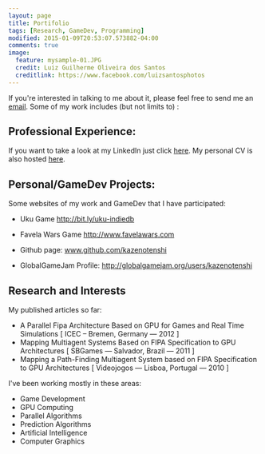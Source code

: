 ```yaml
---
layout: page
title: Portifolio
tags: [Research, GameDev, Programming]
modified: 2015-01-09T20:53:07.573882-04:00
comments: true
image:
  feature: mysample-01.JPG
  credit: Luiz Guilherme Oliveira dos Santos
  creditlink: https://www.facebook.com/luizsantosphotos
---
```


If you're interested in talking to me about it, please feel free to send me an <a href="mailto:luiz@kaze.io">email</a>. Some of my work includes (but not limits to) :


## Professional Experience:

If you want to take a look at my LinkedIn just click <a href="http://br.linkedin.com/in/luizgosantos/en"> here</a>. My personal CV is also hosted <a href="http://bit.ly/CVLuizSantos16"> here</a>.

## Personal/GameDev Projects:

Some websites of my work and GameDev that I have participated:

* Uku Game <a href="http://www.favelawars.com">http://bit.ly/uku-indiedb</a>

* Favela Wars Game <a href="http://www.favelawars.com">http://www.favelawars.com</a>
* Github page: <a href="http://www.github.com/kazenotenshi">www.github.com/kazenotenshi</a>
* GlobalGameJam Profile: <a href="http://globalgamejam.org/users/kazenotenshi">http://globalgamejam.org/users/kazenotenshi</a>


## Research and Interests

My published articles so far:

* A Parallel Fipa Architecture Based on GPU for Games and Real Time Simulations [ ICEC – Bremen, Germany — 2012 ]
* Mapping Multiagent Systems Based on FIPA Specification to GPU Architectures [ SBGames — Salvador, Brazil — 2011 ]
* Mapping a Path-Finding Multiagent System based on FIPA Specification to GPU Architectures [ Videojogos — Lisboa, Portugal — 2010 ]

I've been working mostly in these areas:

* Game Development
* GPU Computing
* Parallel Algorithms
* Prediction Algorithms
* Artificial Intelligence
* Computer Graphics
